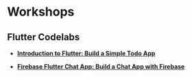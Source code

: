 # Workshops

## Flutter Codelabs

- **[Introduction to Flutter: Build a Simple Todo App](https://martinjensen.tech/flutter-intro/)**

- **[Firebase Flutter Chat App: Build a Chat App with Firebase](https://martinjensen.tech/flutter-firebase)**


